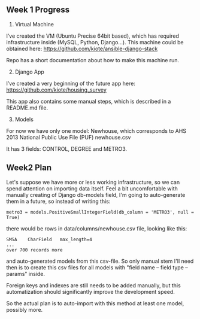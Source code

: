 ## Week 1 Progress

1. Virtual Machine

I’ve created the VM (Ubuntu Precise 64bit based), which has required infrastructure inside (MySQL, Python, Django…). This machine could be obtained here: https://github.com/kiote/ansible-django-stack

Repo has a short documentation about how to make this machine run.

2. Django App

I’ve created a very beginning of the future app here: https://github.com/kiote/housing_survey

This app also contains some manual steps, which is described in a README.md file.

3. Models

For now we have only one model: Newhouse, which corresponds to AHS 2013 National Public Use File (PUF) newhouse.csv

It has 3 fields: CONTROL, DEGREE and METRO3.

## Week2 Plan

Let's suppose we have more or less working infrastructure, so we can spend attention on importing data itself.
Feel a bit uncomfortable with manually creating of Django db-models field, I'm going to auto-generate them in a future, so instead of writing this:

```
metro3 = models.PositiveSmallIntegerField(db_column = 'METRO3', null = True)
```

there would be rows in data/columns/newhouse.csv file, looking like this:

```
SMSA	CharField	max_length=4
...
over 700 records more
```

and auto-generated models from this csv-file. So only manual stem I'll need then is to create this csv files for all models with "field name – field type – params" inside.

Foreign keys and indexes are still needs to be added manually, but this automatization should significantly improve the development speed.

So the actual plan is to auto-import with this method at least one model, possibly more.
